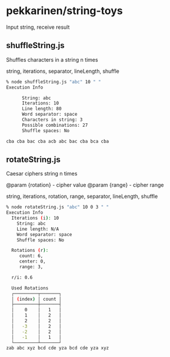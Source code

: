 # pekkarinen/string-toys

Input string, receive result

## shuffleString.js

Shuffles characters in a string n times

string, iterations, separator, lineLength, shuffle

```bash
% node shuffleString.js "abc" 10 " "
Execution Info

      String: abc
      Iterations: 10
      Line length: 80
      Word separator: space
      Characters in string: 3
      Possible combinations: 27
      Shuffle spaces: No

cba cba bac cba acb abc bac cba bca cba
```

## rotateString.js

Caesar ciphers string n times

@param {rotation} - cipher value
@param {range} - cipher range

string, iterations, rotation, range, separator, lineLength, shuffle

```bash
% node rotateString.js "abc" 10 0 3 " "
Execution Info
  Iterations (i): 10
    String: abc
    Line length: N/A
    Word separator: space
    Shuffle spaces: No

  Rotations (r):
     count: 6,
     center: 0,
     range: 3,

  r/i: 0.6

  Used Rotations
  ┌─────────┬───────┐
  │ (index) │ count │
  ├─────────┼───────┤
  │    0    │   1   │
  │    1    │   2   │
  │    2    │   2   │
  │   -3    │   2   │
  │   -2    │   2   │
  │   -1    │   1   │
  └─────────┴───────┘
zab abc xyz bcd cde yza bcd cde yza xyz
```
